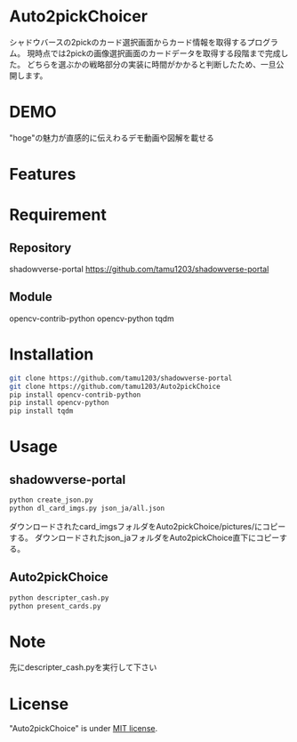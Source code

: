# Auto2pickChoicer
シャドウバースの2pickのカード選択画面からカード情報を取得するプログラム。
現時点では2pickの画像選択画面のカードデータを取得する段階まで完成した。
どちらを選ぶかの戦略部分の実装に時間がかかると判断したため、一旦公開します。

# DEMO
 
"hoge"の魅力が直感的に伝えわるデモ動画や図解を載せる
 
# Features
 

 
# Requirement
## Repository
shadowverse-portal https://github.com/tamu1203/shadowverse-portal
## Module
opencv-contrib-python
opencv-python
tqdm

# Installation
```bash
git clone https://github.com/tamu1203/shadowverse-portal
git clone https://github.com/tamu1203/Auto2pickChoice
pip install opencv-contrib-python
pip install opencv-python
pip install tqdm
```

# Usage
## shadowverse-portal
```bash
python create_json.py
python dl_card_imgs.py json_ja/all.json
```
ダウンロードされたcard_imgsフォルダをAuto2pickChoice/pictures/にコピーする。
ダウンロードされたjson_jaフォルダをAuto2pickChoice直下にコピーする。
## Auto2pickChoice
```bash
python descripter_cash.py
python present_cards.py
```

# Note
先にdescripter_cash.pyを実行して下さい
 
# License
"Auto2pickChoice" is under [MIT license](https://en.wikipedia.org/wiki/MIT_License).
